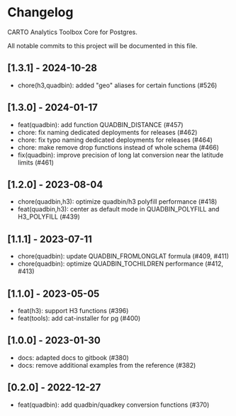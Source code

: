 # Changelog

CARTO Analytics Toolbox Core for Postgres.

All notable commits to this project will be documented in this file.

## [1.3.1] - 2024-10-28

- chore(h3,quadbin): added "geo" aliases for certain functions (#526)

## [1.3.0] - 2024-01-17

- feat(quadbin): add function QUADBIN_DISTANCE (#457)
- chore: fix naming dedicated deployments for releases (#462)
- chore: fix typo naming dedicated deployments for releases (#464)
- chore: make remove drop functions instead of whole schema (#466)
- fix(quadbin): improve precision of long lat conversion near the latitude limits (#461)

## [1.2.0] - 2023-08-04

- chore(quadbin,h3): optimize quadbin/h3 polyfill performance (#418)
- feat(quadbin,h3): center as default mode in QUADBIN_POLYFILL and H3_POLYFILL (#439)

## [1.1.1] - 2023-07-11

- chore(quadbin): update QUADBIN_FROMLONGLAT formula (#409, #411)
- chore(quadbin): optimize QUADBIN_TOCHILDREN performance (#412, #413)

## [1.1.0] - 2023-05-05

- feat(h3): support H3 functions (#396)
- feat(tools): add cat-installer for pg (#400)

## [1.0.0] - 2023-01-30

- docs: adapted docs to gitbook (#380)
- docs: remove additional examples from the reference (#382)

## [0.2.0] - 2022-12-27

- feat(quadbin): add quadbin/quadkey conversion functions (#370)
